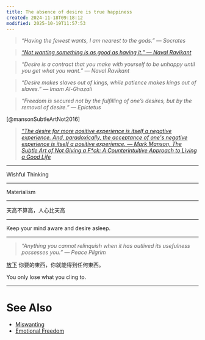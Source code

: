 ```yaml
---
title: The absence of desire is true happiness
created: 2024-11-18T09:18:12
modified: 2025-10-19T11:57:53
---
```


> _“Having the fewest wants, I am nearest to the gods.” ― Socrates_

> _[“Not wanting something is as good as having it.” — Naval Ravikant](https://www.youtube.com/watch?v=KyfUysrNaco&t=33s)_

> _“Desire is a contract that you make with yourself to be unhappy until you get what you want.” — Naval Ravikant_

> _“Desire makes slaves out of kings, while patience makes kings out of slaves.” ― Imam Al-Ghazali_

> _“Freedom is secured not by the fulfilling of one’s desires, but by the removal of desire.” — Epictetus_

[@mansonSubtleArtNot2016]

> _[“The desire for more positive experience is itself a negative experience. And, paradoxically, the acceptance of one's negative experience is itself a positive experience. — Mark Manson, The Subtle Art of Not Giving a F\*ck: A Counterintuitive Approach to Living a Good Life](https://www.goodreads.com/work/quotes/48297245-the-subtle-art-of-not-giving-a-f-ck-a-counterintuitive-approach-to-livi)_

---

Wishful Thinking

---

Materialism

---

天高不算高，人心比天高

---

Keep your mind aware and desire asleep.

---

> _“Anything you cannot relinquish when it has outlived its usefulness possesses you.” — Peace Pilgrim_

[放下](the-art-of-quitting.md) 你要的東西，你就能得到任何東西。

You only lose what you cling to.

---

# See Also

* [Miswanting](miswanting.md)
* [Emotional Freedom](emotional-freedom.md)
